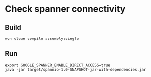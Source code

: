 # Check spanner connectivity

## Build
```shell
mvn clean compile assembly:single
```
## Run
```shell
export GOOGLE_SPANNER_ENABLE_DIRECT_ACCESS=true
java -jar target/spannio-1.0-SNAPSHOT-jar-with-dependencies.jar
```
